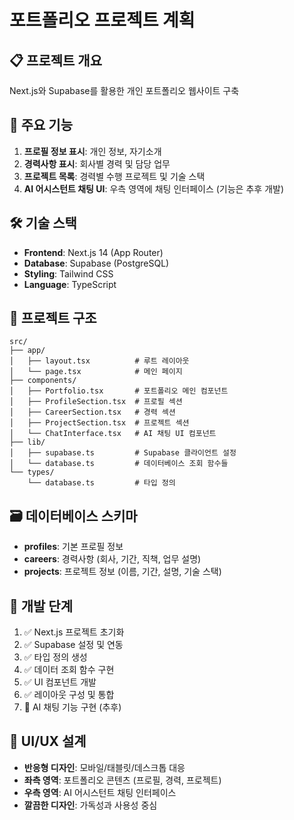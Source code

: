 # 포트폴리오 프로젝트 계획

## 📋 프로젝트 개요
Next.js와 Supabase를 활용한 개인 포트폴리오 웹사이트 구축

## 🎯 주요 기능
1. **프로필 정보 표시**: 개인 정보, 자기소개
2. **경력사항 표시**: 회사별 경력 및 담당 업무
3. **프로젝트 목록**: 경력별 수행 프로젝트 및 기술 스택
4. **AI 어시스턴트 채팅 UI**: 우측 영역에 채팅 인터페이스 (기능은 추후 개발)

## 🛠 기술 스택
- **Frontend**: Next.js 14 (App Router)
- **Database**: Supabase (PostgreSQL)
- **Styling**: Tailwind CSS
- **Language**: TypeScript

## 📁 프로젝트 구조
```
src/
├── app/
│   ├── layout.tsx          # 루트 레이아웃
│   └── page.tsx            # 메인 페이지
├── components/
│   ├── Portfolio.tsx       # 포트폴리오 메인 컴포넌트
│   ├── ProfileSection.tsx  # 프로필 섹션
│   ├── CareerSection.tsx   # 경력 섹션
│   ├── ProjectSection.tsx  # 프로젝트 섹션
│   └── ChatInterface.tsx   # AI 채팅 UI 컴포넌트
├── lib/
│   ├── supabase.ts         # Supabase 클라이언트 설정
│   └── database.ts         # 데이터베이스 조회 함수들
└── types/
    └── database.ts         # 타입 정의
```

## 🗃 데이터베이스 스키마
- **profiles**: 기본 프로필 정보
- **careers**: 경력사항 (회사, 기간, 직책, 업무 설명)
- **projects**: 프로젝트 정보 (이름, 기간, 설명, 기술 스택)

## 📝 개발 단계
1. ✅ Next.js 프로젝트 초기화
2. ✅ Supabase 설정 및 연동
3. ✅ 타입 정의 생성
4. ✅ 데이터 조회 함수 구현
5. ✅ UI 컴포넌트 개발
6. ✅ 레이아웃 구성 및 통합
7. 🔄 AI 채팅 기능 구현 (추후)

## 🎨 UI/UX 설계
- **반응형 디자인**: 모바일/태블릿/데스크톱 대응
- **좌측 영역**: 포트폴리오 콘텐츠 (프로필, 경력, 프로젝트)
- **우측 영역**: AI 어시스턴트 채팅 인터페이스
- **깔끔한 디자인**: 가독성과 사용성 중심
